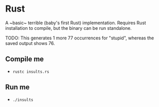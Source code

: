 # Rust

A ~basic~ terrible (baby's first Rust) implementation. Requires Rust installation to compile, but the binary can be run standalone.

TODO: This generates 1 more 77 occurrences for "stupid", whereas the saved output shows 76.

## Compile me

  - `rustc insults.rs`

## Run me

  - `./insults`